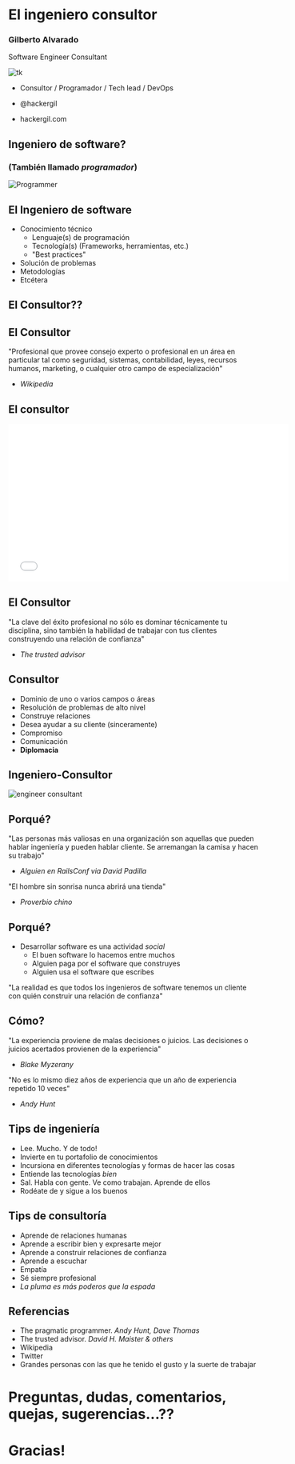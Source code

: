 # El ingeniero consultor



### **Gilberto Alvarado**

Software Engineer Consultant

![tk](http://www.tacitknowledge.com/wp-content/uploads/2014/04/TK_logo_horiz.png)

* Consultor / Programador / Tech lead / DevOps

* @hackergil
* hackergil.com



## Ingeniero de software?
### (También llamado _programador_)



![Programmer](http://geekshumor.com/wp-content/uploads/2013/10/Programmer.jpg)



## El Ingeniero de software

* Conocimiento técnico
  * Lenguaje(s) de programación
  * Tecnología(s) (Frameworks, herramientas, etc.)
  * "Best practices"
* Solución de problemas
* Metodologías
* Etcétera



## El Consultor??



## El Consultor

"Profesional que provee consejo experto o profesional en un área en
particular tal como seguridad, sistemas, contabilidad, leyes, recursos
humanos, marketing, o cualquier otro campo de especialización"

- _Wikipedia_



## El consultor

<iframe width="560" height="315"
src="//www.youtube.com/embed/BKorP55Aqvg" frameborder="0"
allowfullscreen></iframe>



## El Consultor

"La clave del éxito profesional no sólo es dominar técnicamente tu
disciplina, sino también la habilidad de trabajar con tus clientes
construyendo una relación de confianza"

- _The trusted advisor_



## Consultor

* Dominio de uno o varios campos o áreas
* Resolución de problemas de alto nivel
* Construye relaciones
* Desea ayudar a su cliente (sinceramente)
* Compromiso
* Comunicación
* __Diplomacia__



## Ingeniero-Consultor

![engineer consultant](http://static.hogarutil.com/archivos/201110/feng-shui-ying-yang-xl-668x400x80xX.jpg)



## Porqué?

"Las personas más valiosas en una organización son aquellas que pueden
hablar ingeniería y pueden hablar cliente. Se arremangan la camisa y hacen su trabajo"

- _Alguien en RailsConf via David Padilla_

"El hombre sin sonrisa nunca abrirá una tienda"

- _Proverbio chino_



## Porqué?

* Desarrollar software es una actividad *social*
  * El buen software lo hacemos entre muchos
  * Alguien paga por el software que construyes
  * Alguien usa el software que escribes

"La realidad es que todos los ingenieros de software tenemos un cliente con quién construir una
relación de confianza"



## Cómo?

"La experiencia proviene de malas decisiones o juicios. Las decisiones o
juicios acertados provienen de la experiencia"

- _Blake Myzerany_

"No es lo mismo diez años de experiencia que un año de experiencia
repetido 10 veces"

- _Andy Hunt_



## Tips de ingeniería

* Lee. Mucho. Y de todo!
* Invierte en tu portafolio de conocimientos
* Incursiona en diferentes tecnologías y formas de hacer las cosas
* Entiende las tecnologías *bien*
* Sal. Habla con gente. Ve como trabajan. Aprende de ellos
* Rodéate de y sigue a los buenos



## Tips de consultoría

* Aprende de relaciones humanas
* Aprende a escribir bien y expresarte mejor
* Aprende a construir relaciones de confianza
* Aprende a escuchar
* Empatía
* Sé siempre profesional
* _La pluma es más poderos que la espada_



## Referencias

* The pragmatic programmer. _Andy Hunt, Dave Thomas_
* The trusted advisor. _David H. Maister & others_
* Wikipedia
* Twitter
* Grandes personas con las que he tenido el gusto y la suerte de trabajar



# Preguntas, dudas, comentarios, quejas, sugerencias...??



# Gracias!
